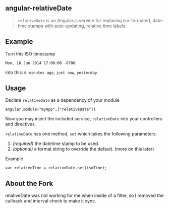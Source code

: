 angular-relativeDate
---

> ```relativeDate``` is an Angular.js service for replacing iso-formated, date-time stamps with auto-updating, relative time labels.

## Example

Turn this ISO timestamp

	Mon, 16 Jun 2014 17:00:00 -0700

into this: `6 minutes ago`, `just now`, `yesterday`


## Usage

Declare ```relativeDate``` as a dependency of your module

    angular.module("myApp",["relativeDate"])

Now you may inject the included service, ```relativeDate``` into your controllers and directives.

```relativeDate``` has one method, ```set``` which takes the following parameters.

1. *(required)* the datetime stamp to be used.
2. *(optional)* a format string to override the default. (more on this later)

Example

    var relativeTime = relativeDate.set(isoTime);
    
## About the Fork

relativeDate was not working for me when inside of a filter, so I removed the callback and interval check to make it sync.